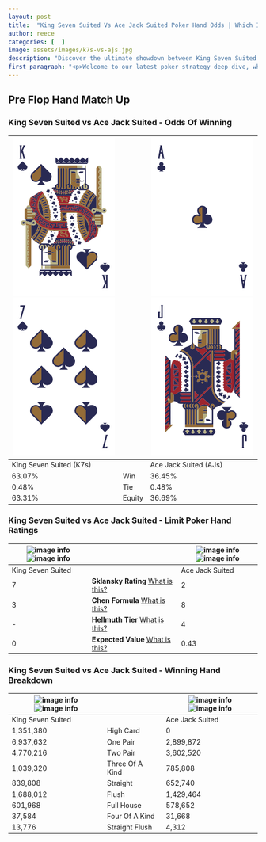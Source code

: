 ```yaml
---
layout: post
title:  "King Seven Suited Vs Ace Jack Suited Poker Hand Odds | Which Is The Better Hand In Poker? A Complete Guide"
author: reece
categories: [  ]
image: assets/images/k7s-vs-ajs.jpg
description: "Discover the ultimate showdown between King Seven Suited and Ace Jack Suited in poker! Uncover the odds, strategies, and scenarios where one hand triumphs over the other. Get ready to up your poker game with this thrilling analysis."
first_paragraph: "<p>Welcome to our latest poker strategy deep dive, where we're pitting two distinct hands against each other in a high-stakes showdown: King Seven Suited vs Ace Jack Suited.</p><p>In the dynamic world of poker, every decision counts, and knowing which hand holds the upper hand is key to your success at the table.</p><p>In this article, we'll dissect these two hands, explore the scenarios where one dominates the other, and equip you with the knowledge to make strategic choices that can tip the odds in your favor.</p><p>Get ready to unravel the intriguing dynamics of these poker hands and elevate your game to new heights.</p>"
---
```




[comment]: # (sp0)

## Pre Flop Hand Match Up

<div class="table hand-ratings" markdown="1"> 



### King Seven Suited vs Ace Jack Suited - Odds Of Winning


    
| ![image info](assets/images/hand1/k.png) ![image info](assets/images/hand1/7.png) |  | ![image info](assets/images/hand2/a.png) ![image info](assets/images/hand2/j.png) |
| -------- | -------- | -------- |
| King Seven Suited (K7s) |  | Ace Jack Suited (AJs) |
| 63.07% | Win | 36.45% |
| 0.48% | Tie | 0.48% |
| 63.31% | Equity | 36.69% |




[comment]: # (sp1)



### King Seven Suited vs Ace Jack Suited - Limit Poker Hand Ratings


    
| ![image info](https://www.riverpairs.com/assets/images/hand1/k.png) ![image info](https://www.riverpairs.com/assets/images/hand1/7.png) |  | ![image info](https://www.riverpairs.com/assets/images/hand2/a.png) ![image info](https://www.riverpairs.com/assets/images/hand2/j.png) |
| -------- | -------- | -------- |
| King Seven Suited |  | Ace Jack Suited |
| 7 | **Sklansky Rating** [What is this?](/sklansky-rating-explained) | 2 |
| 3 | **Chen Formula** [What is this?](/chen-formula-explained) | 8 |
| - | **Hellmuth Tier** [What is this?](/Hellmuth-tier-explained) | 4 |
| 0 | **Expected Value** [What is this?](/expected-value-explained) | 0.43 |




[comment]: # (sp2)



### King Seven Suited vs Ace Jack Suited - Winning Hand Breakdown


    
| ![image info](https://www.riverpairs.com/assets/images/hand1/k.png) ![image info](https://www.riverpairs.com/assets/images/hand1/7.png) |  | ![image info](https://www.riverpairs.com/assets/images/hand2/a.png) ![image info](https://www.riverpairs.com/assets/images/hand2/j.png) |
| -------- | -------- | -------- |
| King Seven Suited |  | Ace Jack Suited |
| 1,351,380 | High Card | 0 |
| 6,937,632 | One Pair | 2,899,872 |
| 4,770,216 | Two Pair | 3,602,520 |
| 1,039,320 | Three Of A Kind | 785,808 |
| 839,808 | Straight | 652,740 |
| 1,688,012 | Flush | 1,429,464 |
| 601,968 | Full House | 578,652 |
| 37,584 | Four Of A Kind | 31,668 |
| 13,776 | Straight Flush | 4,312 |




[comment]: # (sp3)



</div>

[comment]: # (sp4)



[comment]: # (sp5)

